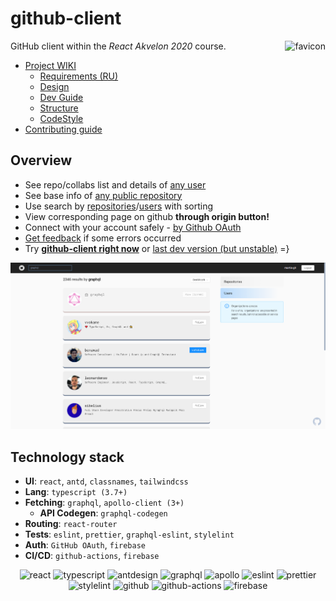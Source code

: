 # github-client

<img alt="favicon" src="https://avatars2.githubusercontent.com/oa/1406180?s=140&u=b44629cbec5079f99a61e6f1b6297bc4797f796b&v=4" height=120 align="right" />

GitHub client within the *React Akvelon 2020* course.

[wiki]: https://github.com/martis-git/github-client/wiki
[requirements]: https://github.com/niyazm524/github-client/wiki/%5BRU%5D-Requirements
[codestyle]: https://github.com/niyazm524/github-client/wiki/CodeStyle
[structure]: https://github.com/niyazm524/github-client/wiki/Project-Structure
[dev-guide]: https://github.com/niyazm524/github-client/wiki/Dev-Guide

- [Project WIKI][wiki]
   - [Requirements (RU)][requirements]
   - [Design](https://www.figma.com/file/HxOqIdmTNtLcFLcQZzAYJC/github-client "Super design from @AdeliyaG")
   - [Dev Guide][dev-guide]
   - [Structure][structure]
   - [CodeStyle][codestyle]
- [Contributing guide](CONTRIBUTING.md)

## Overview
- See repo/collabs list and details of [any user](https://github-client.gq/gaearon)
- See base info of [any public repository](https://github-client.gq/facebook/react)
- Use search by [repositories](https://github-client.gq/search?o=desc&q=react&s=stars)/[users](https://github-client.gq/search?o=desc&q=google&s=repositories&type=users) with sorting
- View corresponding page on github <b title="Our routing is identical with github">through origin button!</b>
- Connect with your account safely - [by Github OAuth](https://github-client.gq/auth)
- [Get feedback](https://github-client.gq/some-unexisting-route-but-we-have-error-parking-page) if some errors occurred
- Try  [**github-client right now**](https://github-client.gq) or [last dev version (but unstable)](https://dev.github-client.gq) =}

<img alt="screen" src="docs/search.png" />

## Technology stack
- **UI**: `react`, `antd`, `classnames`, `tailwindcss`
- **Lang**: `typescript (3.7+)`
- **Fetching**: `graphql`, `apollo-client (3+)`
   - **API Codegen**: `graphql-codegen`
- **Routing**: `react-router`
- <b title="Super linting from @martis-git">Tests</b>: `eslint`, `prettier`, `graphql-eslint`, `stylelint`
- **Auth**: `GitHub OAuth`, `firebase`
- <b title="Super CI/CD from @niyazm524">CI/CD</b>: `github-actions`, `firebase`

<div align="center">
<img title="react" alt="react" height=48 src="https://cdn.auth0.com/blog/react-js/react.png"/>
<img title="typescript" alt="typescript" height=48 src="https://raw.githubusercontent.com/remojansen/logo.ts/master/ts.png"/>
<img title="antdesign" alt="antdesign" height=48 src="https://gw.alipayobjects.com/zos/rmsportal/KDpgvguMpGfqaHPjicRK.svg"/>
<img title="graphql" alt="graphql" height=48 src="https://upload.wikimedia.org/wikipedia/commons/thumb/1/17/GraphQL_Logo.svg/1200px-GraphQL_Logo.svg.png"/>
<img title="apollo" alt="apollo" height=48 src="https://miro.medium.com/max/300/0*xdVGlEH7f9cRVaR-"/>
<img title="eslint" alt="eslint" height=48 src="https://d33wubrfki0l68.cloudfront.net/204482ca413433c80cd14fe369e2181dd97a2a40/092e2/assets/img/logo.svg"/>
<img title="prettier" alt="prettier" height=48 src="https://prettier.io/icon.png"/>
<img title="stylelint" alt="stylelint" height=48 src="https://camo.githubusercontent.com/aa04feafbd080140cd834905cf171ccf7b06fc5f1f1ae07ce9879218165312d1/68747470733a2f2f63646e2e776f726c64766563746f726c6f676f2e636f6d2f6c6f676f732f7374796c656c696e742e737667"/>
<img title="github" alt="github" height=48 src="https://image.flaticon.com/icons/png/512/25/25231.png" />
<img title="github-actions" alt="github-actions" height=48 src="https://avatars0.githubusercontent.com/u/44036562?s=200&v=4" />
<img title="firebase" alt="firebase" height=48 src="https://www.gstatic.com/devrel-devsite/prod/v73fbca10ce7899da426d451b3f74ee09bc6846fcf427552c7e8e85261505ef2c/firebase/images/touchicon-180.png" />
</div>
